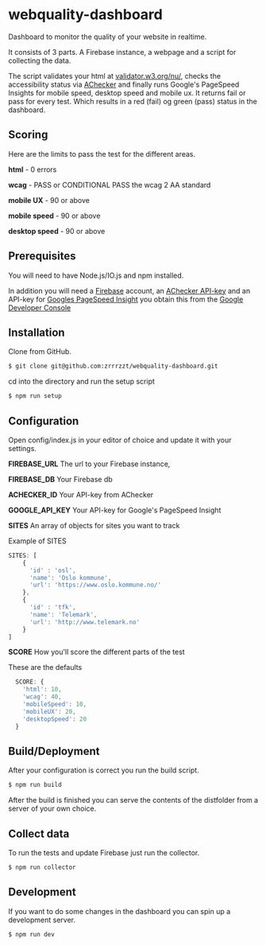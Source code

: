 # webquality-dashboard
Dashboard to monitor the quality of your website in realtime.

It consists of 3 parts. A Firebase instance, a webpage and a script for collecting the data.

The script validates your html at [validator.w3.org/nu/](http://validator.w3.org/nu/), checks the accessibility status 
via [AChecker](http://achecker.ca/) and finally runs Google's PageSpeed Insights for mobile speed, desktop speed and mobile ux.
It returns fail or pass for every test. Which results in a red (fail) og green (pass) status in the dashboard.

## Scoring
Here are the limits to pass the test for the different areas.

**html** - 0 errors

**wcag** - PASS or CONDITIONAL PASS the wcag 2 AA standard

**mobile UX** - 90 or above

**mobile speed** - 90 or above

**desktop speed** - 90 or above

## Prerequisites
You will need to have Node.js/IO.js and npm installed.

In addition you will need a [Firebase](https://www.firebase.com/) account, an [AChecker API-key](http://achecker.ca/register.php) and an API-key for 
[Googles PageSpeed Insight](https://developers.google.com/speed/pagespeed/insights/) you obtain this from the 
[Google Developer Console](https://console.developers.google.com/)

## Installation
Clone from GitHub.

```sh
$ git clone git@github.com:zrrrzzt/webquality-dashboard.git
```

cd into the directory and run the setup script

```sh
$ npm run setup
```

## Configuration

Open config/index.js in your editor of choice and update it with your settings.

**FIREBASE_URL** The url to your Firebase instance,

**FIREBASE_DB** Your Firebase db

**ACHECKER_ID** Your API-key from AChecker

**GOOGLE_API_KEY** Your API-key for Google's PageSpeed Insight

**SITES** An array of objects for sites you want to track

Example of SITES

```javascript
SITES: [
    {
      'id' : 'osl',
      'name': 'Oslo kommune',
      'url': 'https://www.oslo.kommune.no/'
    },
    {
      'id' : 'tfk',
      'name': 'Telemark',
      'url': 'http://www.telemark.no'
    }
]
```
**SCORE** How you'll score the different parts of the test

These are the defaults
```javascript
  SCORE: {
    'html': 10,
    'wcag': 40,
    'mobileSpeed': 10,
    'mobileUX': 20,
    'desktopSpeed': 20
  }
```

## Build/Deployment
After your configuration is correct you run the build script.

```sh
$ npm run build
```

After the build is finished you can serve the contents of the distfolder from a server of your own choice.

## Collect data
To run the tests and update Firebase just run the collector.

```sh
$ npm run collector
```


## Development
If you want to do some changes in the dashboard you can spin up a development server.

```sh
$ npm run dev
```
